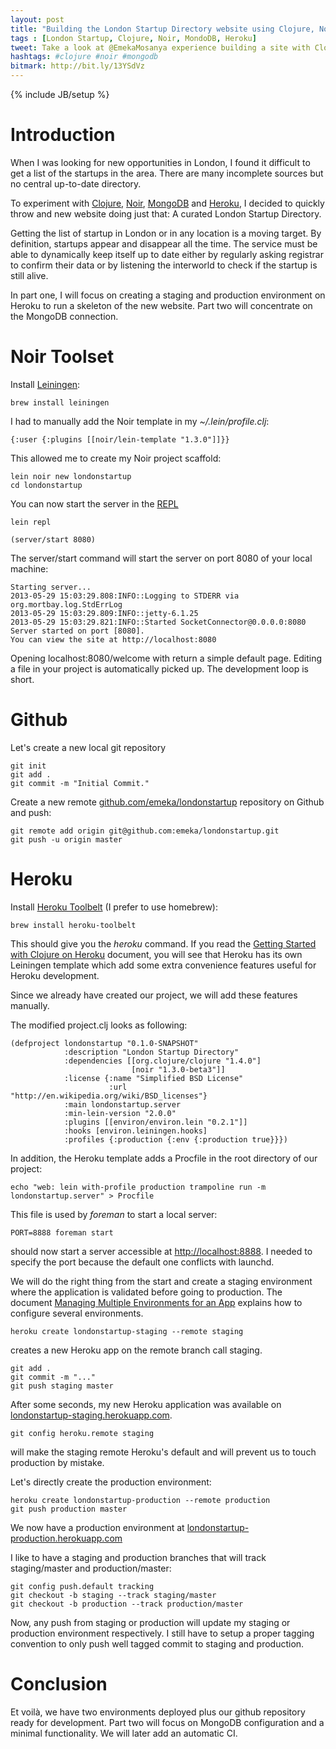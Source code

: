 ```yaml
---
layout: post
title: "Building the London Startup Directory website using Clojure, Noir and MongoDB on Heroku - Part One"
tags : [London Startup, Clojure, Noir, MondoDB, Heroku]
tweet: Take a look at @EmekaMosanya experience building a site with Clojure, Noir and MongoDB
hashtags: #clojure #noir #mongodb
bitmark: http://bit.ly/13YSdVz
---
```


{% include JB/setup %}

Introduction
============
When I was looking for new opportunities in London, I found it difficult to get a list of the startups in the area.
There are many incomplete sources but no central up-to-date directory.

To experiment with [Clojure](http://clojure.org/), [Noir](webnoir.org),
[MongoDB](http://www.mongodb.org/) and [Heroku](heroku.com), I decided to quickly throw and new website doing just that:
A curated London Startup Directory.

Getting the list of startup in London or in any location is a moving target.  By definition, startups appear and
disappear all the time.  The service must be able to dynamically keep itself up to date either by regularly asking
registrar to confirm their data or by listening the interworld to check if the startup is still alive.

In part one, I will focus on creating a staging and production environment on Heroku to run a skeleton of the new
website.  Part two will concentrate on the MongoDB connection.

Noir Toolset
============
Install [Leiningen](https://github.com/technomancy/leiningen):

    brew install leiningen

I had to manually add the Noir template in my *~/.lein/profile.clj*:

    {:user {:plugins [[noir/lein-template "1.3.0"]]}}

This allowed me to create my Noir project scaffold:

    lein noir new londonstartup
    cd londonstartup

You can now start the server in the [REPL](http://en.wikipedia.org/wiki/Read%E2%80%93eval%E2%80%93print_loop)

    lein repl

    (server/start 8080)

The server/start command will start the server on port 8080 of your local machine:

    Starting server...
    2013-05-29 15:03:29.808:INFO::Logging to STDERR via org.mortbay.log.StdErrLog
    2013-05-29 15:03:29.809:INFO::jetty-6.1.25
    2013-05-29 15:03:29.821:INFO::Started SocketConnector@0.0.0.0:8080
    Server started on port [8080].
    You can view the site at http://localhost:8080

Opening localhost:8080/welcome with return a simple default page.  Editing a file in your project is automatically
picked up.  The development loop is short.

Github
======

Let's create a new local git repository

    git init
    git add .
    git commit -m "Initial Commit."

Create a new remote [github.com/emeka/londonstartup](https://github.com/emeka/londonstartup) repository on Github
and push:

    git remote add origin git@github.com:emeka/londonstartup.git
    git push -u origin master


Heroku
======

Install [Heroku Toolbelt](https://toolbelt.heroku.com/) (I prefer to use homebrew):

    brew install heroku-toolbelt

This should give you the *heroku* command.  If you read the
[Getting Started with Clojure on Heroku](https://devcenter.heroku.com/articles/clojure) document, you will see that
Heroku has its own Leiningen template which add some extra convenience features useful for Heroku development.

Since we already have created our project, we will add these features manually.

The modified project.clj looks as following:

    (defproject londonstartup "0.1.0-SNAPSHOT"
                :description "London Startup Directory"
                :dependencies [[org.clojure/clojure "1.4.0"]
                               [noir "1.3.0-beta3"]]
                :license {:name "Simplified BSD License"
                          :url "http://en.wikipedia.org/wiki/BSD_licenses"}
                :main londonstartup.server
                :min-lein-version "2.0.0"
                :plugins [[environ/environ.lein "0.2.1"]]
                :hooks [environ.leiningen.hooks]
                :profiles {:production {:env {:production true}}})

In addition, the Heroku template adds a Procfile in the root directory of our project:

    echo "web: lein with-profile production trampoline run -m londonstartup.server" > Procfile

This file is used by *foreman* to start a local server:

    PORT=8888 foreman start

should now start a server accessible at [http://localhost:8888](http://localhost:8888).  I needed to specify the port
because the default one conflicts with launchd.

We will do the right thing from the start and create a staging environment where the application is validated before
going to production. The document
[Managing Multiple Environments for an App](https://devcenter.heroku.com/articles/multiple-environments) explains how
to configure several environments.

    heroku create londonstartup-staging --remote staging

creates a new Heroku app on the remote branch call staging.

    git add .
    git commit -m "..."
    git push staging master

After some seconds, my new Heroku application was available on
[londonstartup-staging.herokuapp.com](http://londonstartup-staging.herokuapp.com).

    git config heroku.remote staging

will make the staging remote Heroku's default and will prevent us to touch production by mistake.

Let's directly create the production environment:

    heroku create londonstartup-production --remote production
    git push production master

We now have a production environment at
[londonstartup-production.herokuapp.com](http://londonstartup-production.herokuapp.com)

I like to have a staging and production branches that will track staging/master and production/master:

    git config push.default tracking
    git checkout -b staging --track staging/master
    git checkout -b production --track production/master

Now, any push from staging or production will update my staging or production environment respectively.  I still have
to setup a proper tagging convention to only push well tagged commit to staging and production.

Conclusion
==========

Et voilà, we have two environments deployed plus our github repository ready for development.  Part two will focus on
MongoDB configuration and a minimal functionality. We will later add an automatic CI.






